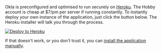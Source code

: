 Okta is preconfigured and optimised to run securely on [Heroku](https://www.heroku.com/). The Hobby account is cheap at \$7/pm per server if running constantly. To instantly deploy your own instance of the application, just click the button below. The Heroku installer will talk you through the process.

[![Deploy to Heroku](https://www.herokucdn.com/deploy/button.svg)](https://heroku.com/deploy?template=https://github.com/badgerwithagun/orko)

If that doesn't work, or you don't trust it, you can [install the application manually](Manual-installation-on-Heroku).
